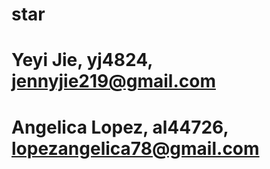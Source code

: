 # star

# Yeyi Jie, yj4824, jennyjie219@gmail.com

# Angelica Lopez, al44726, lopezangelica78@gmail.com


